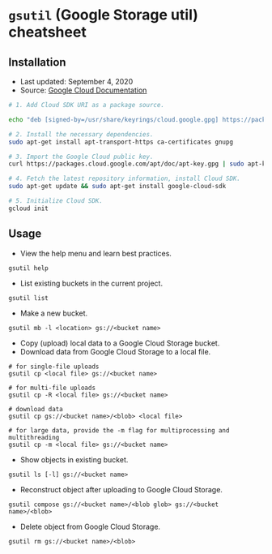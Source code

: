 # `gsutil` (Google Storage util) cheatsheet

## Installation
* Last updated: September 4, 2020
* Source: [Google Cloud Documentation](https://cloud.google.com/sdk/docs#deb)
```bash
# 1. Add Cloud SDK URI as a package source.

echo "deb [signed-by=/usr/share/keyrings/cloud.google.gpg] https://packages.cloud.google.com/apt cloud-sdk main" | sudo tee -a /etc/apt/sources.list.d/google-cloud-sdk.list

# 2. Install the necessary dependencies.
sudo apt-get install apt-transport-https ca-certificates gnupg

# 3. Import the Google Cloud public key.
curl https://packages.cloud.google.com/apt/doc/apt-key.gpg | sudo apt-key --keyring /usr/share/keyrings/cloud.google.gpg add -

# 4. Fetch the latest repository information, install Cloud SDK.
sudo apt-get update && sudo apt-get install google-cloud-sdk

# 5. Initialize Cloud SDK.
gcloud init
```

## Usage
* View the help menu and learn best practices.
```
gsutil help
```

* List existing buckets in the current project.
```
gsutil list
```

* Make a new bucket.
```
gsutil mb -l <location> gs://<bucket name>
```

* Copy (upload) local data to a Google Cloud Storage bucket.
* Download data from Google Cloud Storage to a local file.
```
# for single-file uploads
gsutil cp <local file> gs://<bucket name>

# for multi-file uploads
gsutil cp -R <local file> gs://<bucket name>

# download data
gsutil cp gs://<bucket name>/<blob> <local file> 

# for large data, provide the -m flag for multiprocessing and multithreading
gsutil cp -m <local file> gs://<bucket name>
```

* Show objects in existing bucket.
```
gsutil ls [-l] gs://<bucket name>
```

* Reconstruct object after uploading to Google Cloud Storage.
```
gsutil compose gs://<bucket name>/<blob glob> gs://<bucket name>/<blob>
```

* Delete object from Google Cloud Storage.
```
gsutil rm gs://<bucket name>/<blob>
```
